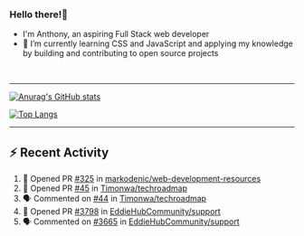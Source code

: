 ### Hello there!👋
- I'm Anthony, an aspiring Full Stack web developer
- 🌱 I’m currently learning CSS and JavaScript and applying my knowledge by building and contributing to open source projects

<br>

---

 [![Anurag's GitHub stats](https://github-readme-stats.vercel.app/api?username=anthonychinwe&count_private=true&show_icons=true&theme=github_dark)](https://github.com/anuraghazra/github-readme-stats)
 
 [![Top Langs](https://github-readme-stats.vercel.app/api/top-langs/?username=anthonychinwe&count_private=true&show_icons=true&theme=github_dark&langs_count=8&layout=compact)](https://github.com/anuraghazra/github-readme-stats)
 
 ---
 
 ## :zap: Recent Activity
<!--START_SECTION:activity-->
1. 💪 Opened PR [#325](https://github.com/markodenic/web-development-resources/pull/325) in [markodenic/web-development-resources](https://github.com/markodenic/web-development-resources)
2. 💪 Opened PR [#45](https://github.com/Timonwa/techroadmap/pull/45) in [Timonwa/techroadmap](https://github.com/Timonwa/techroadmap)
3. 🗣 Commented on [#44](https://github.com/Timonwa/techroadmap/issues/44) in [Timonwa/techroadmap](https://github.com/Timonwa/techroadmap)
4. 💪 Opened PR [#3798](https://github.com/EddieHubCommunity/support/pull/3798) in [EddieHubCommunity/support](https://github.com/EddieHubCommunity/support)
5. 🗣 Commented on [#3665](https://github.com/EddieHubCommunity/support/issues/3665) in [EddieHubCommunity/support](https://github.com/EddieHubCommunity/support)
<!--END_SECTION:activity-->

<!--
**anthonychinwe/anthonychinwe** is a ✨ _special_ ✨ repository because its `README.md` (this file) appears on your GitHub profile.

Here are some ideas to get you started:

- 🔭 I’m currently working on ...
- 🌱 I’m currently learning ...
- 👯 I’m looking to collaborate on ...
- 🤔 I’m looking for help with ...
- 💬 Ask me about ...
- 📫 How to reach me: ...
- 😄 Pronouns: ...
- ⚡ Fun fact: ...
-->
